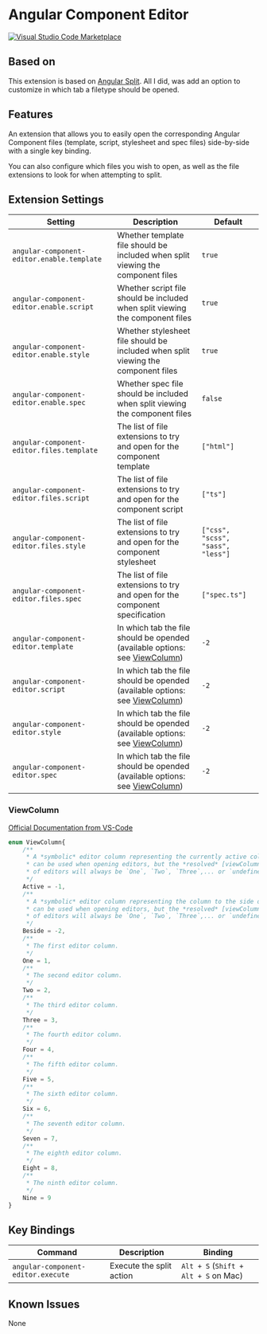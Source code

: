 # Angular Component Editor

[![Visual Studio Code Marketplace](https://img.shields.io/visual-studio-marketplace/azure-devops/installs/total/chifilly.angular-component-editor.svg?style=popout)](https://marketplace.visualstudio.com/items?itemName=chifilly.angular-component-editor)

## Based on
This extension is based on [Angular Split](https://marketplace.visualstudio.com/items?itemName=chifilly.angular-split). All I did, was add an option to customize in which tab a filetype should be opened.

## Features

An extension that allows you to easily open the corresponding Angular Component files (template, script, stylesheet and spec files) side-by-side with a single key binding.

You can also configure which files you wish to open, as well as the file extensions to look for when attempting to split.

## Extension Settings

| Setting | Description | Default |
| --- | --- | --- |
| `angular-component-editor.enable.template` | Whether template file should be included when split viewing the component files | `true` |
| `angular-component-editor.enable.script` | Whether script file should be included when split viewing the component files | `true` |
| `angular-component-editor.enable.style` | Whether stylesheet file should be included when split viewing the component files | `true` |
| `angular-component-editor.enable.spec` | Whether spec file should be included when split viewing the component files | `false` |
| `angular-component-editor.files.template` | The list of file extensions to try and open for the component template | `["html"]` |
| `angular-component-editor.files.script` | The list of file extensions to try and open for the component script | `["ts"]` |
| `angular-component-editor.files.style` | The list of file extensions to try and open for the component stylesheet | `["css", "scss", "sass", "less"]` |
| `angular-component-editor.files.spec` | The list of file extensions to try and open for the component specification | `["spec.ts"]` |
| `angular-component-editor.template` | In which tab the file should be opended (available options: see [ViewColumn](###ViewColumn)) | `-2`|
| `angular-component-editor.script` | In which tab the file should be opended (available options: see [ViewColumn](###ViewColumn)) | `-2`|
| `angular-component-editor.style` | In which tab the file should be opended (available options: see [ViewColumn](###ViewColumn)) | `-2`|
| `angular-component-editor.spec` | In which tab the file should be opended (available options: see [ViewColumn](###ViewColumn)) | `-2`|


### ViewColumn
[Official Documentation from VS-Code](https://code.visualstudio.com/api/references/vscode-api#ViewColumn)
```typescript
enum ViewColumn{
    /**
     * A *symbolic* editor column representing the currently active column. This value
     * can be used when opening editors, but the *resolved* [viewColumn](#TextEditor.viewColumn)-value
     * of editors will always be `One`, `Two`, `Three`,... or `undefined` but never `Active`.
     */
    Active = -1,
    /**
     * A *symbolic* editor column representing the column to the side of the active one. This value
     * can be used when opening editors, but the *resolved* [viewColumn](#TextEditor.viewColumn)-value
     * of editors will always be `One`, `Two`, `Three`,... or `undefined` but never `Beside`.
     */
    Beside = -2,
    /**
     * The first editor column.
     */
    One = 1,
    /**
     * The second editor column.
     */
    Two = 2,
    /**
     * The third editor column.
     */
    Three = 3,
    /**
     * The fourth editor column.
     */
    Four = 4,
    /**
     * The fifth editor column.
     */
    Five = 5,
    /**
     * The sixth editor column.
     */
    Six = 6,
    /**
     * The seventh editor column.
     */
    Seven = 7,
    /**
     * The eighth editor column.
     */
    Eight = 8,
    /**
     * The ninth editor column.
     */
    Nine = 9
}
```

## Key Bindings

| Command | Description | Binding |
| --- | --- | --- |
| `angular-component-editor.execute` | Execute the split action | `Alt + S` (`Shift + Alt + S` on Mac) |

## Known Issues

None
